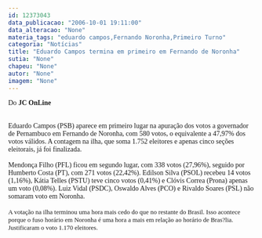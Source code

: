 ```yaml
---
id: 12373043
data_publicacao: "2006-10-01 19:11:00"
data_alteracao: "None"
materia_tags: "eduardo campos,Fernando Noronha,Primeiro Turno"
categoria: "Notícias"
title: "Eduardo Campos termina em primeiro em Fernando de Noronha"
sutia: "None"
chapeu: "None"
autor: "None"
imagem: "None"
---
```

<p><P class=MsoNormal style=\"MARGIN: 5pt 0cm; mso-layout-grid-align: none\"><SPAN><FONT face=Verdana>Do <STRONG>JC OnLine<?xml:namespace prefix = o ns = \"urn:schemas-microsoft-com:office:office\" /><o:p></o:p></STRONG></FONT></SPAN></P></p>
<p><P class=MsoNormal style=\"MARGIN: 5pt 0cm; mso-layout-grid-align: none\"><SPAN style=\"COLOR: black; FONT-FAMILY: \Franklin Gothic Medium\\\"><BR><FONT face=Verdana>Eduardo Campos (PSB) aparece em primeiro lugar na apuração dos votos a governador de Pernambuco em Fernando de Noronha, com 580 votos, o equivalente a 47,97% dos votos válidos. A contagem na ilha, que soma 1.752 eleitores e apenas cinco seções eleitorais, já foi finalizada.<BR><BR></FONT></SPAN><SPAN style=\"COLOR: black; FONT-FAMILY: \Franklin Gothic Medium\\\"><FONT face=Verdana>Mendonça Filho (PFL) ficou em segundo lugar, com 338 votos (27,96%), seguido por Humberto Costa (PT), com 271 votos (22,42%). Edilson Silva (PSOL) recebeu 14 votos (1,16%), Kátia Telles (PSTU) teve cinco votos (0,41%) e Clóvis Correa (Prona) apenas um voto (0,08%). Luiz Vidal (PSDC), Oswaldo Alves (PCO) e Rivaldo Soares (PSL) não somaram voto em Noronha.<BR><BR></FONT></SPAN><SPAN style=\"COLOR: black; FONT-FAMILY: \Franklin Gothic Medium\\\"><FONT size=3><FONT face=Verdana size=2>A votação na ilha terminou uma hora mais cedo do que no restante do Brasil. Isso acontece porque o fuso horário em Noronha é uma hora a mais em relação ao horário de Bras?lia. Justificaram o voto 1.170 eleitores.</FONT> <o:p></o:p></FONT></SPAN></P> </p>
